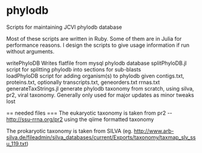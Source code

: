 # phylodb
Scripts for maintaining JCVI phylodb database

Most of these scripts are written in Ruby. Some of them are in Julia
for performance reasons. I design the scripts to give usage
information if run without arguments.



writePhyloDB		Writes flatfile from mysql phylodb database
splitPhyloDB.jl		script for splitting phylodb into sections for sub-blasts	
loadPhyloDB		script for adding organism(s) to phylodb given contigs.txt, proteins.txt, optionally transcripts.txt, geneorders.txt rrnas.txt
generateTaxStrings.jl	generate phylodb taxonomy from scratch, using silva, pr2, viral taxonomy. Generally only used for major updates as minor tweaks lost


== needed files ===
The eukaryotic taxonomy is taken from pr2 -- http://ssu-rrna.org/pr2 using the qiime formatted taxonomy

The prokaryotic taxonomy is taken from SILVA (eg. http://www.arb-silva.de/fileadmin/silva_databases/current/Exports/taxonomy/taxmap_slv_ssu_119.txt)
